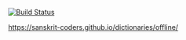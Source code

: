 [![Build Status](https://travis-ci.com/indic-dict/stardict-oriya.svg?branch=master)](https://travis-ci.com/indic-dict/stardict-oriya) 

https://sanskrit-coders.github.io/dictionaries/offline/

